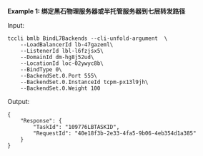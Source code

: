 **Example 1: 绑定黑石物理服务器或半托管服务器到七层转发路径**



Input: 

```
tccli bmlb BindL7Backends --cli-unfold-argument  \
    --LoadBalancerId lb-47gazeml\
    --ListenerId lbl-l6fzjsx5\
    --DomainId dm-hg8j52ud\
    --LocationId loc-02ywyc8b\
    --BindType 0\
    --BackendSet.0.Port 555\
    --BackendSet.0.InstanceId tcpm-px13l9jh\
    --BackendSet.0.Weight 100
```

Output: 
```
{
    "Response": {
        "TaskId": "109776LBTASKID",
        "RequestId": "40e18f3b-2e33-4fa5-9b06-4eb354d1a385"
    }
}
```

